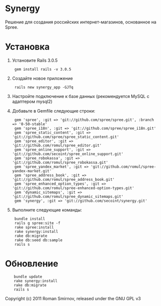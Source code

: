 Synergy
=======

Решение для создания российских интернет-магазинов, основанное на Spree.


Установка
=========

1. Установите Rails 3.0.5
    
        gem install rails -v 3.0.5
    
1. Создайте новое приложение
    
        rails new synergy_app -GJTq
    
1. Настройте подключение к базе данных (рекомендуется MySQL с адаптером mysql2)
1. Добавьте в Gemfile следующие строки:
    
        gem 'spree', :git => 'git://github.com/spree/spree.git', :branch => '0-50-stable'
        gem 'spree_i18n', :git => 'git://github.com/spree/spree_i18n.git'
        gem 'spree_static_content', :git => 'git://github.com/spree/spree_static_content.git'
        gem 'spree_editor', :git => 'git://github.com/romul/spree_editor.git'
        gem 'spree_online_support', :git => 'git://github.com/secoint/spree_online_support.git'
        gem 'spree_robokassa', :git => 'git://github.com/romul/spree_robokassa.git'
        gem 'spree_yandex_market', :git => 'git://github.com/romul/spree-yandex-market.git'
        gem 'spree_address_book', :git => 'git://github.com/romul/spree_address_book.git'
        gem 'spree_enhanced_option_types', :git => 'git://github.com/romul/spree-enhanced-option-types.git'
        gem 'dynamic_sitemaps', :git => 'git://github.com/romul/spree_dynamic_sitemaps.git'
        gem 'synergy', :git => 'git://github.com/secoint/synergy.git'
    
1. Выполните следующие команды:
    
        bundle install
        rails g spree:site -f
        rake spree:install
        rake synergy:install
        rake db:migrate
        rake db:seed db:sample
        rails s


Обновление
==========

        bundle update
        rake synergy:install
        rake db:migrate
        rails s
    

Copyright (c) 2011 Roman Smirnov, released under the GNU GPL v3
